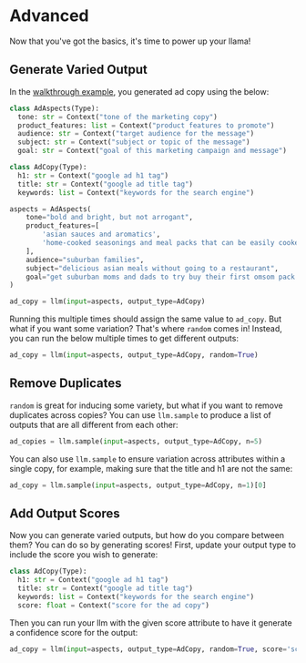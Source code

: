 # Advanced

Now that you've got the basics, it's time to power up your llama!

## Generate Varied Output

In the [walkthrough example](Examples/playground_example.md), you generated ad copy using the below:

```python
class AdAspects(Type):
  tone: str = Context("tone of the marketing copy")
  product_features: list = Context("product features to promote")
  audience: str = Context("target audience for the message")
  subject: str = Context("subject or topic of the message")
  goal: str = Context("goal of this marketing campaign and message")

class AdCopy(Type):
  h1: str = Context("google ad h1 tag")
  title: str = Context("google ad title tag")
  keywords: list = Context("keywords for the search engine")

aspects = AdAspects(
    tone="bold and bright, but not arrogant",
    product_features=[
        'asian sauces and aromatics',
        'home-cooked seasonings and meal packs that can be easily cooked at home'
    ],
    audience="suburban families",
    subject="delicious asian meals without going to a restaurant",
    goal="get suburban moms and dads to try buy their first omsom pack or free tasting kit"
)

ad_copy = llm(input=aspects, output_type=AdCopy)
```

Running this multiple times should assign the same value to `ad_copy`. But what if you want some variation? That's where `random` comes in! Instead, you can run the below multiple times to get different outputs:

```python
ad_copy = llm(input=aspects, output_type=AdCopy, random=True)
```

## Remove Duplicates

`random` is great for inducing some variety, but what if you want to remove duplicates across copies? You can use `llm.sample` to produce a list of outputs that are all different from each other:

```python
ad_copies = llm.sample(input=aspects, output_type=AdCopy, n=5)
```

You can also use `llm.sample` to ensure variation across attributes within a single copy, for example, making sure that the title and h1 are not the same:

```python
ad_copy = llm.sample(input=aspects, output_type=AdCopy, n=1)[0]
```

## Add Output Scores

Now you can generate varied outputs, but how do you compare between them? You can do so by generating scores! First, update your output type to include the score you wish to generate:

```python
class AdCopy(Type):
  h1: str = Context("google ad h1 tag")
  title: str = Context("google ad title tag")
  keywords: list = Context("keywords for the search engine")
  score: float = Context("score for the ad copy")
```

Then you can run your llm with the given score attribute to have it generate a confidence score for the output:

```python
ad_copy = llm(input=aspects, output_type=AdCopy, random=True, score='score')
```
